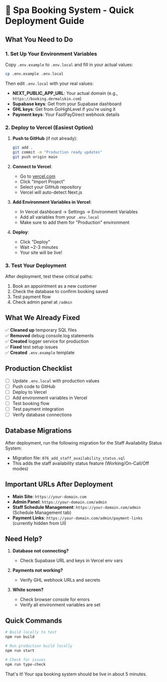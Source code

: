 # 🚀 Spa Booking System - Quick Deployment Guide

## What You Need to Do

### 1. Set Up Your Environment Variables
Copy `.env.example` to `.env.local` and fill in your actual values:

```bash
cp .env.example .env.local
```

Then edit `.env.local` with your real values:
- **NEXT_PUBLIC_APP_URL**: Your actual domain (e.g., `https://booking.dermalskin.com`)
- **Supabase keys**: Get from your Supabase dashboard
- **GHL keys**: Get from GoHighLevel if you're using it
- **Payment keys**: Your FastPayDirect webhook details

### 2. Deploy to Vercel (Easiest Option)

1. **Push to GitHub** (if not already):
   ```bash
   git add .
   git commit -m "Production ready updates"
   git push origin main
   ```

2. **Connect to Vercel**:
   - Go to [vercel.com](https://vercel.com)
   - Click "Import Project"
   - Select your GitHub repository
   - Vercel will auto-detect Next.js

3. **Add Environment Variables in Vercel**:
   - In Vercel dashboard → Settings → Environment Variables
   - Add all variables from your `.env.local`
   - Make sure to add them for "Production" environment

4. **Deploy**:
   - Click "Deploy"
   - Wait ~2-3 minutes
   - Your site will be live!

### 3. Test Your Deployment

After deployment, test these critical paths:
1. Book an appointment as a new customer
2. Check the database to confirm booking saved
3. Test payment flow
4. Check admin panel at `/admin`

## What We Already Fixed

✅ **Cleaned up** temporary SQL files  
✅ **Removed** debug console.log statements  
✅ **Created** logger service for production  
✅ **Fixed** test setup issues  
✅ **Created** `.env.example` template  

## Production Checklist

- [ ] Update `.env.local` with production values
- [ ] Push code to GitHub
- [ ] Deploy to Vercel
- [ ] Add environment variables in Vercel
- [ ] Test booking flow
- [ ] Test payment integration
- [ ] Verify database connections

## Database Migrations

After deployment, run the following migration for the Staff Availability Status System:
- Migration file: `076_add_staff_availability_status.sql`
- This adds the staff availability status feature (Working/On-Call/Off modes)

## Important URLs After Deployment

- **Main Site**: `https://your-domain.com`
- **Admin Panel**: `https://your-domain.com/admin`
- **Staff Schedule Management**: `https://your-domain.com/admin` (Schedule Management tab)
- **Payment Links**: `https://your-domain.com/admin/payment-links` (currently hidden from UI)

## Need Help?

1. **Database not connecting?** 
   - Check Supabase URL and keys in Vercel env vars

2. **Payments not working?**
   - Verify GHL webhook URLs and secrets

3. **White screen?**
   - Check browser console for errors
   - Verify all environment variables are set

## Quick Commands

```bash
# Build locally to test
npm run build

# Run production build locally
npm run start

# Check for issues
npm run type-check
```

That's it! Your spa booking system should be live in about 5 minutes.